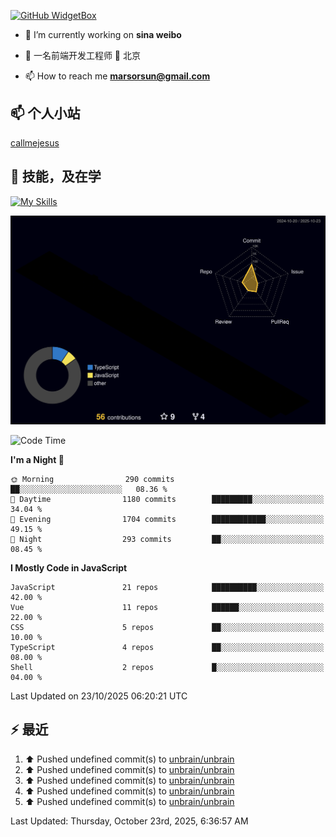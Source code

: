 [![GitHub WidgetBox](https://github-widgetbox.vercel.app/api/profile?username=unbrain&data=followers,repositories,stars,commits)](https://github.com/unbrain/github-widgetbox)

- 🔭 I’m currently working on **sina weibo**

- 🌱 一名前端开发工程师 📍 北京

- 📫 How to reach me **marsorsun@gmail.com**

## 📫  个人小站

[callmejesus](https://www.callmejesus.xyz/)


## 🚀 技能，及在学

[![My Skills](https://skillicons.dev/icons?i=vite,rollup,vscode,vue,javascript,react,nodejs,java,python,php)](https://github.com/unbrain)


![rainbow gif](https://raw.githubusercontent.com/unbrain/unbrain/main/profile-3d-contrib/profile-night-rainbow.svg)


<!-- ## 🐍 它正在吃掉我的小绿点

![snake gif](https://raw.githubusercontent.com/unbrain/unbrain/77e198e28fb66a14643e4e58f5b713c0cc565cfd/github-contribution-grid-snake-dark.svg) -->

<!--START_SECTION:waka-->
![Code Time](http://img.shields.io/badge/Code%20Time-4%2C470%20hrs%2045%20mins-blue)

**I'm a Night 🦉** 

```text
🌞 Morning                290 commits         ██░░░░░░░░░░░░░░░░░░░░░░░   08.36 % 
🌆 Daytime                1180 commits        █████████░░░░░░░░░░░░░░░░   34.04 % 
🌃 Evening                1704 commits        ████████████░░░░░░░░░░░░░   49.15 % 
🌙 Night                  293 commits         ██░░░░░░░░░░░░░░░░░░░░░░░   08.45 % 
```


**I Mostly Code in JavaScript** 

```text
JavaScript               21 repos            ██████████░░░░░░░░░░░░░░░   42.00 % 
Vue                      11 repos            ██████░░░░░░░░░░░░░░░░░░░   22.00 % 
CSS                      5 repos             ██░░░░░░░░░░░░░░░░░░░░░░░   10.00 % 
TypeScript               4 repos             ██░░░░░░░░░░░░░░░░░░░░░░░   08.00 % 
Shell                    2 repos             █░░░░░░░░░░░░░░░░░░░░░░░░   04.00 % 
```




 Last Updated on 23/10/2025 06:20:21 UTC
<!--END_SECTION:waka-->


## ⚡ 最近
<!--RECENT_ACTIVITY:start-->
1. ⬆️ Pushed undefined commit(s) to [unbrain/unbrain](https://github.com/unbrain/unbrain)<br>
2. ⬆️ Pushed undefined commit(s) to [unbrain/unbrain](https://github.com/unbrain/unbrain)<br>
3. ⬆️ Pushed undefined commit(s) to [unbrain/unbrain](https://github.com/unbrain/unbrain)<br>
4. ⬆️ Pushed undefined commit(s) to [unbrain/unbrain](https://github.com/unbrain/unbrain)<br>
5. ⬆️ Pushed undefined commit(s) to [unbrain/unbrain](https://github.com/unbrain/unbrain)<br>
<!--RECENT_ACTIVITY:end-->

<!--RECENT_ACTIVITY:last_update-->
Last Updated: Thursday, October 23rd, 2025, 6:36:57 AM
<!--RECENT_ACTIVITY:last_update_end-->


